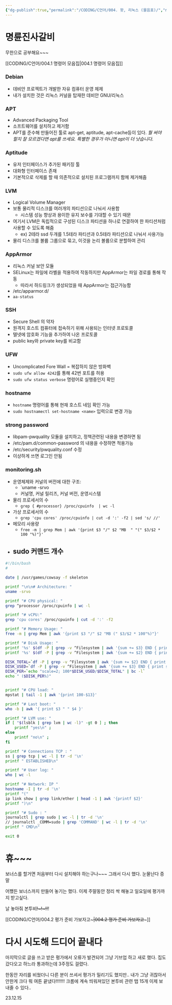 ```yaml
---
{"dg-publish":true,"permalink":"/CODING/C언어/004. 왓, 리눅스 (물음표)/","noteIcon":"2"}
---
```


# 명륜진사갈비
무한으로 공부해요~~~

[[CODING/C언어/004.1 명령어 모음집\|004.1 명령어 모음집]]
### Debian
- 데비안 프로젝트가 개발한 자유  컴퓨터 운영 체제
- 내가 설치한 것은 리눅스 커널을 탑재한 데비안 GNU/리눅스

### APT
- Advanced Packaging Tool
- 소프트웨어를 설치하고 제거함
- APT를 준수해 만들어진 툴로 apt-get, aptitude, apt-cache등이 있다.
	*뭘 써야 할지 잘 모르겠다면 apt를 쓰세요.
	특별한 경우가 아니면 apt이 더 낫습니다.*

### Aptitude
- 유저 인터페이스가 추가된 패키징 툴
- 대화형 인터페이스 존재
- 기본적으로 삭제를 할 때 의존적으로 설치된 프로그램까지 함께 제거해줌
### LVM
- Logical Volume Manager
- 보통 물리적 디스크를 여러개의 파티션으로 나눠서 사용함
	- 시스템 성능 향상과 용이한 유지 보수를 기대할 수 있기 때문
- 여기서 LVM은 독립적으로 구성된 디스크 파티션을 하나로 연결하여 한 파티션처럼 사용할 수 있도록 해줌
	- ex) 2테라 ssd 두개를 1.5테라 파티션과 0.5테라 파티션으로 나눠서 사용가능
- 물리 디스크를 볼륨 그룹으로 묶고, 이것을 논리 볼륨으로 분할하여 관리

### AppArmor
- 리눅스 커널 보안 모듈
- SELinux는 파일에 라벨을 적용하여 작동하지만 AppArmor는 파일 경로를 통해 작동
	- 따라서 하드링크가 생성되었을 때 AppArmor는 접근가능함
- /etc/apparmor.d/
- `aa-status`

### SSH
- Secure Shell 의 약자
- 원격지 호스트 컴퓨터에 접속하기 위해 사용되는 인터넷 프로토콜
- 텔넷에 암호화 기능을 추가하여 나온 프로토콜
- public key와 private key를 비교함

### UFW
- Uncomplicated Fore Wall = 복잡하지 않은 방화벽
- `sudo ufw allow 4242`를 통해 42번 포트를 허용
- `sudo ufw status verbose` 명령어로 실행중인지 확인

### hostname
- `hostname` 명령어를 통해 현재 호스트 네임 확인 가능
- `sudo hostnamectl set-hostname <name>` 입력으로 변경 가능

### strong password
- libpam-pwquality 모듈을 설치하고, 정책관련된 내용을 변경하면 됨
- /etc/pam.d/common-password 의 내용을 수정하면 적용가능
- /etc/security/pwquality.conf 수정
- 이상하게 쓰면 로그인 안됨

### monitoring.sh
- 운영체제와 커널의 버전에 대한 구조:
	- `uname -srvo
	- 커널명, 커널 릴리즈, 커널 버전, 운영시스템
-  물리 프로세서의 수
	- `grep
{ #processor}
 /proc/cpuinfo  | wc -l`
- 가상 프로세서의 수
	- `grep 'cpu cores' /proc/cpuinfo | cut -d ':' -f2 | sed 's/ //'`
- 메모리 사용량
	- `free -m | grep Mem | awk '{print $3 "/" $2 "MB  " "(" $3/$2 * 100 "%)"}'`
- sudo 커맨드 개수
	- 

```bash
#!/bin/bash
#

date | /usr/games/cowsay -f skeleton 

printf "\n\n# Architecture: "
uname -srvo

printf "# CPU physical: "
grep ^processor /proc/cpuinfo | wc -l

printf "# vCPU:"
grep 'cpu cores' /proc/cpuinfo | cut -d ':' -f2

printf "# Memory Usage: "
free -m | grep Mem | awk '{print $3 "/" $2 "MB (" $3/$2 * 100"%)"}'

printf "# Disk Usage: "
printf '%s' $(df -P | grep -v ^Filesystem | awk '{sum += $3} END { print sum /1024/1024 "GB /"}')
printf '%s' $(df -P | grep -v ^Filesystem | awk '{sum += $2} END { print sum /1024/1024 "GB "}')

DISK_TOTAL=`df -P | grep -v ^Filesystem | awk '{sum += $2} END { print sum; }'`
DISK_USED=`df -P | grep -v ^Filesystem | awk '{sum += $3} END { print sum; }'`
DISK_PER=`echo "scale=2; 100*$DISK_USED/$DISK_TOTAL" | bc -l`
echo " ($DISK_PER%)"


printf "# CPU load: "
mpstat | tail -1 | awk '{print 100-$13}'

printf "# Last boot: "
who -b | awk '{ print $3 " " $4 }'

printf "# LVM use: "
if [ "$(lsblk | grep lvm | wc -l)" -gt 0 ] ; then
	printf "yes\n" ;
else
	printf "no\n" ;
fi

printf "# Connections TCP : "
ss | grep tcp | wc -l | tr -d '\n'
printf " ESTABLISHED\n"

printf "# User log: "
who | wc -l

printf "# Network: IP "
hostname -I | tr -d '\n'
printf "("
ip link show | grep link/ether | head -1 | awk '{printf $2}'
printf ")\n"

printf "# Sudo : "
journalctl | grep sudo | wc -l | tr -d '\n'
// journalctl _COMM=sudo | grep 'COMMAND' | wc -l | tr -d '\n'
printf " CMD\n"

exit 0

```

# 휴~~~
보너스를 할거면 처음부터 다시 설치해야 하는구나~~~
그래서 다시 했다.
눈물난다 증말

어쨌든 보너스까지 만들어 놓기는 했다.
이제 주말동안 정리 싹 해놓고 일요일에 평가까지 받고싶다.

날 놓아줘 본투비~~!~!~!!~~!

[[CODING/C언어/004.2 평가 준비 가보자고~~~\|004.2 평가 준비 가보자고~~~]]


# 다시 시도해 드디어 끝내다
마지막으로 글을 쓰고 받은 평가에서 오류가 발견되어 그냥 기브업 하고 새로 했다.
집도 갔다오고 하느라 통과하는데 3주정도 걸렸다.

한동안 자리를 비웠더니 다른 분이 쓰셔서 평가가 밀리기도 했지만.. 내가 그냥 귀찮아서 안한게 크다
뭐 여튼 끝냈다!!!!!!!
크롬에 계속 띄워져있던 본투비 관련 탭 15개 이제 보내줄 수 있다..

23.12.15